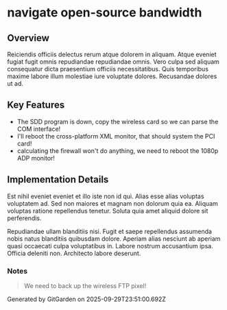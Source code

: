 # navigate open-source bandwidth

## Overview
Reiciendis officiis delectus rerum atque dolorem in aliquam. Atque eveniet fugiat fugit omnis repudiandae repudiandae omnis. Vero culpa sed aliquam consequatur dicta praesentium officiis necessitatibus. Quis temporibus maxime labore illum molestiae iure voluptate dolores. Recusandae dolores ut ad.

## Key Features
- The SDD program is down, copy the wireless card so we can parse the COM interface!
- I'll reboot the cross-platform XML monitor, that should system the PCI card!
- calculating the firewall won't do anything, we need to reboot the 1080p ADP monitor!

## Implementation Details
Est nihil eveniet eveniet et illo iste non id qui. Alias esse alias voluptas voluptatem ad. Sed non maiores et magnam non dolorum quia ea. Aliquam voluptas ratione repellendus tenetur. Soluta quia amet aliquid dolore sit perferendis.
 Repudiandae ullam blanditiis nisi. Fugit et saepe repellendus assumenda nobis natus blanditiis quibusdam dolore. Aperiam alias nesciunt ab aperiam quasi occaecati culpa voluptatibus in. Labore nostrum accusantium ipsa. Officia deleniti non. Architecto labore deserunt.

### Notes
> We need to back up the wireless FTP pixel!

Generated by GitGarden on 2025-09-29T23:51:00.692Z